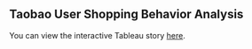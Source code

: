 ## Taobao User Shopping Behavior Analysis

You can view the interactive Tableau story [here]([https://public.tableau.com/your-story-link](https://public.tableau.com/views/Taobao/TaobaoUserShoppingBehaviorAnalysis?:language=zh-TW&publish=yes&:sid=&:redirect=auth&:display_count=n&:origin=viz_share_link)).

